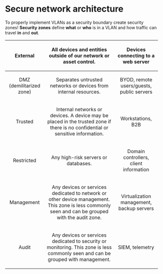 # Secure network architecture

To properly implement VLANs as a security boundary create security zones! **Security zones** define **what** or **who** is in a VLAN and how traffic can travel **in** and **out**.

|         <p>External<br></p>         |                                         <p>All devices and entities outside of our network or asset control.<br></p>                                         |     <p>Devices connecting to a web server<br></p>    |
| :---------------------------------: | :----------------------------------------------------------------------------------------------------------------------------------------------------------: | :--------------------------------------------------: |
| <p>DMZ (demilitarized zone)<br></p> |                                          <p>Separates untrusted networks or devices from internal resources.<br></p>                                         | <p>BYOD, remote users/guests, public servers<br></p> |
|          <p>Trusted<br></p>         |          <p>Internal networks or devices. A device may be placed in the trusted zone if there is no confidential or sensitive information. <br></p>          |             <p>Workstations, B2B<br></p>             |
|        <p>Restricted<br></p>        |                                                        <p>Any high-risk servers or databases. <br></p>                                                       |   <p>Domain controllers, client information<br></p>  |
|        <p>Management<br></p>        | <p>Any devices or services dedicated to network or other device management. This zone is less commonly seen and can be grouped with the audit zone. <br></p> | <p>Virtualization management, backup servers<br></p> |
|           <p>Audit<br></p>          |          <p>Any devices or services dedicated to security or monitoring. This zone is less commonly seen and can be grouped with management.<br></p>         |                    SIEM, telemetry                   |
